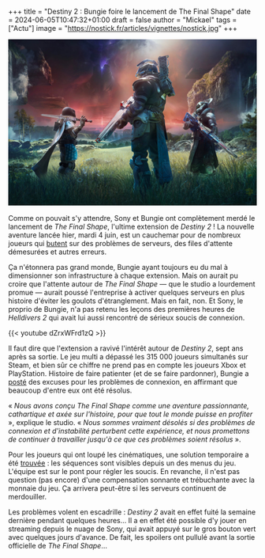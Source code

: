 +++
title = "Destiny 2 : Bungie foire le lancement de The Final Shape"
date = 2024-06-05T10:47:32+01:00
draft = false
author = "Mickael"
tags = ["Actu"]
image = "https://nostick.fr/articles/vignettes/nostick.jpg"
+++

![Destiny 2](destiny.jpg "") 

Comme on pouvait s'y attendre, Sony et Bungie ont complètement merdé le lancement de *The Final Shape*, l'ultime extension de *Destiny 2* ! La nouvelle aventure lancée hier, mardi 4 juin, est un cauchemar pour de nombreux joueurs qui [butent](https://x.com/tomwarren/status/1798064189963227611) sur des problèmes de serveurs, des files d'attente démesurées et autres erreurs.

Ça n'étonnera pas grand monde, Bungie ayant toujours eu du mal à  dimensionner son infrastructure à chaque extension. Mais on aurait pu croire que l'attente autour de *The Final Shape* — que le studio a lourdement promue — aurait poussé l'entreprise à activer quelques serveurs en plus histoire d'éviter les goulots d'étranglement. Mais en fait, non. Et Sony, le proprio de Bungie, n'a pas retenu les leçons des premières heures de *Helldivers 2* qui avait lui aussi rencontré de sérieux soucis de connexion.

{{< youtube dZrxWFrd1zQ >}} 

Il faut dire que l'extension a ravivé l'intérêt autour de *Destiny 2*, sept ans après sa sortie. Le jeu multi a dépassé les 315 000 joueurs simultanés sur Steam, et bien sûr ce chiffre ne prend pas en compte les joueurs Xbox et PlayStation. Histoire de faire patienter (et de se faire pardonner), Bungie a [posté](https://x.com/Destiny2Team/status/1798195541291188323) des excuses pour les problèmes de connexion, en affirmant que beaucoup d'entre eux ont été résolus. 

« *Nous avons conçu The Final Shape comme une aventure passionnante, cathartique et axée sur l'histoire, pour que tout le monde puisse en profiter* », explique le studio. « *Nous sommes vraiment désolés si des problèmes de connexion et d'instabilité perturbent cette expérience, et nous promettons de continuer à travailler jusqu'à ce que ces problèmes soient résolus* ».

Pour les joueurs qui ont loupé les cinématiques, une solution temporaire a été [trouvée](https://x.com/Destiny2Team/status/1798195548278964315) : les séquences sont visibles depuis un des menus du jeu. L'équipe est sur le pont pour régler les soucis. En revanche, il n'est pas question (pas encore) d'une compensation sonnante et trébuchante avec la monnaie du jeu. Ça arrivera peut-être si les serveurs continuent de merdouiller.

Les problèmes volent en escadrille : *Destiny 2* avait en effet fuité la semaine dernière pendant quelques heures… Il a en effet été possible d'y jouer en streaming depuis le nuage de Sony, qui avait appuyé sur le gros bouton vert avec quelques jours d'avance. De fait, les spoilers ont pullulé avant la sortie officielle de *The Final Shape*…